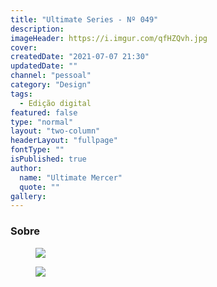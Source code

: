 ```yaml
---
title: "Ultimate Series - Nº 049"
description:
imageHeader: https://i.imgur.com/qfHZQvh.jpg
cover:
createdDate: "2021-07-07 21:30"
updatedDate: ""
channel: "pessoal"
category: "Design"
tags:
  - Edição digital
featured: false
type: "normal"
layout: "two-column"
headerLayout: "fullpage"
fontType: ""
isPublished: true
author:
  name: "Ultimate Mercer"
  quote: ""
gallery:
---
```


### Sobre

<figure>
	<img src="https://i.imgur.com/qfHZQvh.jpg" class="img-fluid mx-auto d-block mb-4" />
</figure>

<figure>
	<img src="https://i.imgur.com/GclIGjQ.jpg" class="img-fluid mx-auto d-block mb-4" />
</figure>

